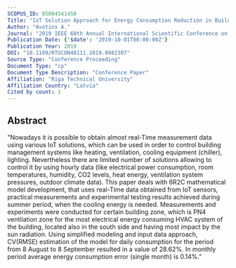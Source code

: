 ```yaml
---
SCOPUS_ID: 85084341458
Title: "IoT Solution Approach for Energy Consumption Reduction in Buildings: Part 4. Mathematical Model and Experiments for Cooling Energy Consumption"
Author: "Avotins A."
Journal: "2019 IEEE 60th Annual International Scientific Conference on Power and Electrical Engineering of Riga Technical University, RTUCON 2019 - Proceedings"
Publication Date: {'$date': '2019-10-01T00:00:00Z'}
Publication Year: 2019
DOI: "10.1109/RTUCON48111.2019.8982307"
Source Type: "Conference Proceeding"
Document Type: "cp"
Document Type Description: "Conference Paper"
Affiliation: "Riga Technical University"
Affiliation Country: "Latvia"
Cited by count: 1
---
```


## Abstract
"Nowadays it is possible to obtain almost real-Time measurement data using various IoT solutions, which can be used in order to control building management systems like heating, ventilation, cooling equipment (chiller), lighting. Nevertheless there are limited number of solutions allowing to control it by using hourly data (like electrical power consumption, room temperatures, humidity, CO2 levels, heat energy, ventilation system pressures, outdoor climate data). This paper deals with 6R2C mathematical model development, that uses real-Time data obtained from IoT sensors, practical measurements and experimental testing results achieved during summer period, when the cooling energy is needed. Measurements and experiments were conducted for certain building zone, which is PN4 ventilation zone for the most electrical energy consuming HVAC system of the building, located also in the south side and having most impact by the sun radiation. Using simplified modeling and input data approach, CV(RMSE) estimation of the model for daily consumption for the period from 8 August to 8 September resulted in a value of 28.62%. In monthly period average energy consumption error (single month) is 0.14%."
